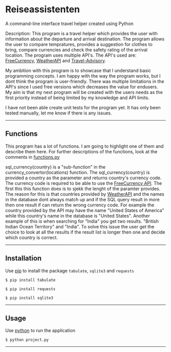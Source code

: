 # Reiseassistenten

A command-line interface travel helper created using Python

Description: This program is a travel helper which provides the user with information about the departure and arrival destination. The program allows the user to compare tempratures, provides a suggestion for clothes to bring, compare currencies and check the safety rating of the arrival location. The program uses multiple API's. The API's used are: [FreeCurrency](https://freecurrencyapi.com/), [WeatherAPI](https://www.weatherapi.com/) and [Travel-Advisory](https://www.travel-advisory.info/data-api).

My ambition with this program is to showcase that I understand basic programming concepts. I am happy with the way the program works, but I dont think the program is user-friendly. There was multiple limitations in the API's since I used free versions which decreases the value for endusers. My aim is that my next program will be created with the users needs as the first priority instead of being limited by my knowledge and API limits. 

I have not been able create unit tests for the program yet. It has only been tested manually, let me know if there is any issues.

---
## Functions

This program has a lot of functions. I am going to highlight one of them and describe them here. For further descriptions of the functions, look at the comments in [functions.py](https://github.com/shervinfashk/reisehjelperen/blob/main/functions.py)

sql_currency(country) is a "sub-function" in the currency_convertor(locations) function. The sql_currency(country) is provided a country as the parameter and returns country's currency code. The currency code is required to be able to use the [FreeCurrency API](https://freecurrencyapi.com/). The first this this function does is to sjekk the lenght of the paramter provides. The reason for this is that countries provided by [WeatherAPI](https://www.weatherapi.com/) and the names in the database dont always match up and if the SQL query result in more then one result if can return the wrong currency code. For example the country provided by the API may have the name "United States of America" while this country's name in the database is "United States". Another example of this is when searching for "India" you get two results. "British Indian Ocean Territory" and "India". To solve this issue the user get the choice to look at all the results if the result list is longer then one and decide which country is correct.



---

## Installation

Use [pip](https://pip.pypa.io/en/stable/) to install the package `tabulate`, `sqlite3` and `requests`
```
$ pip install tabulate
```

```
$ pip install requests
```

```
$ pip install sqlite3
```

---

## Usage

Use [python](https://www.python.org/) to run the application
```
$ python project.py
```

---

